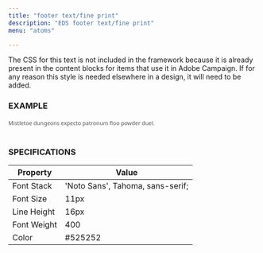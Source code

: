 ```yaml
---
title: "footer text/fine print"
description: "EDS footer text/fine print"
menu: "atoms"

---
```


The CSS for this text is not included in the framework because it is already present in the content blocks for items that use it in Adobe Campaign. If for any reason this style is needed elsewhere in a design, it will need to be added.

### EXAMPLE
<span style="font-family: 'Noto Sans', Tahoma, Arial, sans-serif;font-weight: 400;color: #525252;font-size: 11px;line-height: 16px;">Mistletoe dungeons expecto patronum floo powder duel.</span>
<br><br>

### SPECIFICATIONS

Property | Value
--- | ---
Font Stack | 'Noto Sans', Tahoma, sans-serif;
Font Size | 11px
Line Height | 16px
Font Weight | 400
Color | #525252
